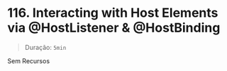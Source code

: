 # 116. Interacting with Host Elements via @HostListener & @HostBinding

> Duração: `5min`

Sem Recursos
